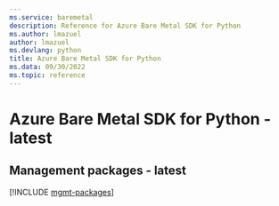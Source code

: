 ```yaml
---
ms.service: baremetal
description: Reference for Azure Bare Metal SDK for Python
ms.author: lmazuel
author: lmazuel
ms.devlang: python
title: Azure Bare Metal SDK for Python
ms.data: 09/30/2022
ms.topic: reference
---
```

# Azure Bare Metal SDK for Python - latest

## Management packages - latest
[!INCLUDE [mgmt-packages](bare-metal-mgmt-index.md)]